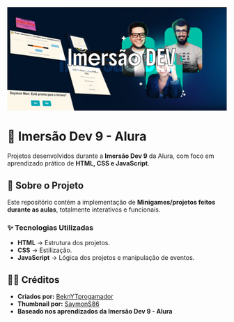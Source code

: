 <img src="Readme-Alura.png">

# 🚀 Imersão Dev 9 - Alura  
Projetos desenvolvidos durante a **Imersão Dev 9** da Alura, com foco em aprendizado prático de **HTML, CSS e JavaScript**.

## 📌 Sobre o Projeto  
Este repositório contém a implementação de **Minigames/projetos feitos durante as aulas**, totalmente interativos e funcionais.  

### ✨ Tecnologias Utilizadas  
- **HTML** → Estrutura dos projetos.  
- **CSS** → Estilização.  
- **JavaScript** → Lógica dos projetos e manipulação de eventos.  

## 👨‍💻 Créditos  
- **Criados por:** [BeknYTprogamador](https://github.com/BeknYTprogamador)  
- **Thumbnail por:** [SaymonS86](https://github.com/SaymonS86)  
- **Baseado nos aprendizados da Imersão Dev 9 - Alura**  
